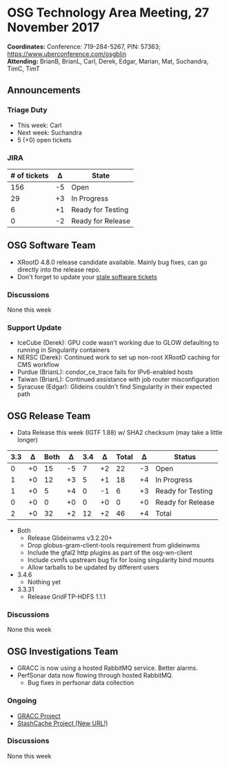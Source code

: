 # OSG Technology Area Meeting, 27 November 2017

**Coordinates:** Conference: 719-284-5267, PIN: 57363; <https://www.uberconference.com/osgblin>   
**Attending:** BrianB, BrianL, Carl, Derek, Edgar, Marian, Mat, Suchandra, TimC, TimT


## Announcements


### Triage Duty

-   This week: Carl
-   Next week: Suchandra
-   5 (+0) open tickets


### JIRA

| # of tickets | &Delta; | State             |
|------------ |------- |----------------- |
| 156          | -5      | Open              |
| 29           | +3      | In Progress       |
| 6            | +1      | Ready for Testing |
| 0            | -2      | Ready for Release |


## OSG Software Team

-   XRootD 4.8.0 release candidate available. Mainly bug fixes, can go directly into the release repo.
-   Don't forget to update your [stale software tickets](https://jira.opensciencegrid.org/issues/?filter=16356)


### Discussions

None this week  


### Support Update

-   IceCube (Derek): GPU code wasn't working due to GLOW defaulting to running in Singularity containers
-   NERSC (Derek): Continued work to set up non-root XRootD caching for CMS workflow
-   Purdue (BrianL): condor\_ce\_trace fails for IPv6-enabled hosts
-   Taiwan (BrianL): Continued assistance with job router misconfiguration
-   Syracuse (Edgar): Glideins couldn't find Singularity in their expected path

## OSG Release Team

-   Data Release this week (IGTF 1.88) w/ SHA2 checksum (may take a little longer)

| 3.3 | &Delta; | Both | &Delta; | 3.4 | &Delta; | Total | &Delta; | Status            |
|--- |------- |---- |------- |--- |------- |----- |------- |----------------- |
| 0   | +0      | 15   | -5      | 7   | +2      | 22    | -3      | Open              |
| 1   | +0      | 12   | +3      | 5   | +1      | 18    | +4      | In Progress       |
| 1   | +0      | 5    | +4      | 0   | -1      | 6     | +3      | Ready for Testing |
| 0   | +0      | 0    | +0      | 0   | +0      | 0     | +0      | Ready for Release |
| 2   | +0      | 32   | +2      | 12  | +2      | 46    | +4      | Total             |

-   Both  
    -   Release Glideinwms v3.2.20+
    -   Drop globus-gram-client-tools requirement from glideinwms
    -   Include the gfal2 http plugins as part of the osg-wn-client
    -   Include cvmfs upstream bug fix for losing singularity bind mounts
    -   Allow tarballs to be updated by different users
-   3.4.6  
    -   Nothing yet
-   3.3.31  
    -   Release GridFTP-HDFS 1.1.1


### Discussions

None this week  


## OSG Investigations Team

-   GRACC is now using a hosted RabbitMQ service.  Better alarms.
-   PerfSonar data now flowing through hosted RabbitMQ.
    -   Bug fixes in perfsonar data collection


### Ongoing

-   [GRACC Project](https://jira.opensciencegrid.org/projects/GRACC/)
-   [StashCache Project (New URL!)](https://opensciencegrid.org/docs/data/stashcache/overview/)


### Discussions

None this week
